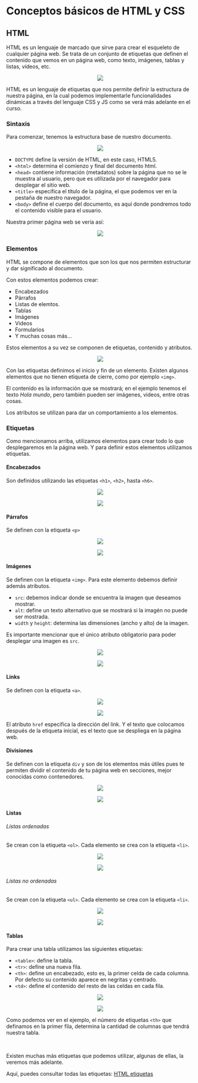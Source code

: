 # Conceptos básicos de HTML y CSS

## HTML
HTML es un lenguaje de marcado que sirve para crear el esqueleto de cualquier página web. Se trata de un conjunto de etiquetas que definen el contenido que vemos en un página web, como texto, imágenes, tablas y listas, vídeos, etc.

<p align="center">
    <img src="./img/HTML-logo.png">
</p>

HTML es un lenguaje de etiquetas que nos permite definir la estructura de nuestra página, en la cual podemos implementarle funcionalidades dinámicas a través del lenguaje CSS y JS como se verá más adelante en el curso.  

### Sintaxis

Para comenzar, tenemos la estructura base de nuestro documento.

<p align="center">
    <img src="./img/html-documento.png">
</p>

* `DOCTYPE` define la versión de HTML, en este caso, HTML5.
* `<html>` determina el comienzo y final del documento html.
* `<head>` contiene información (metadatos) sobre la página que no se le muestra al usuario, pero que es utilizada por el navegador para desplegar el sitio web.
* `<title>` especifica el título de la página, el que podemos ver en la pestaña de nuestro navegador.
* `<body>` define el cuerpo del documento, es aquí donde pondremos todo el contenido visible para el usuario.

Nuestra primer página web se vería así:

<p align="center">
    <img src="./img/mi_pagina_web.png">
</p>

### Elementos
HTML se compone de elementos que son los que nos permiten estructurar y dar significado al documento.

Con estos elementos podemos crear:
* Encabezados
* Párrafos
* Listas de elemtos.
* Tablas
* Imágenes
* Videos
* Formularios
* Y muchas cosas más...

Estos elementos a su vez se componen de etiquetas, contenido y atributos.

<p align="center">
    <img src="./img/HTML-ejemplo.png">
</p>

Con las etiquetas definimos el inicio y fin de un elemento. Existen algunos elementos que no tienen etiqueta de cierre, como por ejemplo `<img>`.

El contenido es la información que se mostrará; en el ejemplo tenemos el texto *Hola mundo*, pero también pueden ser imágenes, videos, entre otras cosas.

Los atributos se utilizan para dar un comportamiento a los elementos.

### Etiquetas
Como mencionamos arriba, utilizamos elementos para crear todo lo que desplegaremos en la página web. Y para definir estos elementos utilizamos etiquetas.

#### Encabezados
Son definidos utilizando las etiquetas `<h1>`, `<h2>`, hasta `<h6>`.
<p align="center">
    <img src="./img/encabezados.png">
</p>

<p align="center">
    <img src="./img/encabezados2.png">
</p>

#### Párrafos
Se definen con la etiqueta `<p>`
<p align="center">
    <img src="./img/parrafo.png">
</p>

<p align="center">
    <img src="./img/parrafo2.png">
</p>

#### Imágenes
Se definen con la etiqueta `<img>`.
Para este elemento debemos definir además atributos.
* `src`: debemos indicar donde se encuentra la imagen que deseamos mostrar.
* `alt`: define un texto alternativo que se mostrará si la imagén no puede ser mostrada.
* `width` y `height`: determina las dimensiones (ancho y alto) de la imagen.

Es importante mencionar que el único atributo obligatorio para poder desplegar una imagen es `src`.

<p align="center">
    <img src="./img/imagenes.png">
</p>

<p align="center">
    <img src="./img/imagenes2.png">
</p>

#### Links
Se definen con la etiqueta `<a>`.

<p align="center">
    <img src="./img/links.png">
</p>

<p align="center">
    <img src="./img/links2.png">
</p>

El atributo `href` especifica la dirección del link. Y el texto que colocamos después de la etiqueta inicial, es el texto que se despliega en la página web.

#### Divisiones
Se definen con la etiqueta `div` y son de los elementos más útiles pues te permiten dividir el contenido de tu página web en secciones, mejor conocidas como contenedores.

<p align="center">
    <img src="./img/divs.png">
</p>

<p align="center">
    <img src="./img/divs2.png">
</p>

#### Listas
###### Listas ordenadas
Se crean con la etiqueta `<ol>`. Cada elemento se crea con la etiqueta `<li>`.

<p align="center">
    <img src="./img/listasOrdenadas.png">
</p>

<p align="center">
    <img src="./img/listasOrdenadas2.png">
</p>

###### Listas no ordenadas
Se crean con la etiqueta `<ul>`. Cada elemento se crea con la etiqueta `<li>`.

<p align="center">
    <img src="./img/listasNoOrdenadas.png">
</p>

<p align="center">
    <img src="./img/listasNoOrdenadas2.png">
</p>

#### Tablas
Para crear una tabla utilizamos las siguientes etiquetas:
* `<table>`: define la tabla.
* `<tr>`: define una nueva fila.
* `<th>`: define un encabezado, esto es, la primer celda de cada columna. Por defecto su contenido aparece en negritas y centrado.
* `<td>`: define el contenido del resto de las celdas en cada fila.

<p align="center">
    <img src="./img/tablas.png">
</p>

<p align="center">
    <img src="./img/tablas2.png">
</p>

Como podemos ver en el ejemplo, el número de etiquetas `<th>` que definamos en la primer fila, determina la cantidad de columnas que tendrá nuestra tabla.

<br>

Existen muchas más etiquetas que podemos utilizar, algunas de ellas, la veremos más adelante.

Aquí, puedes consultar todas las etiquetas: [HTML etiquetas](https://www.w3schools.com/TAGS/default.ASP)
